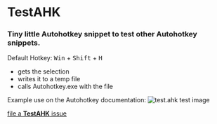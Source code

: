 # TestAHK

### Tiny little Autohotkey snippet to test other Autohotkey snippets.

Default Hotkey: <kbd>Win</kbd> + <kbd>Shift</kbd> + <kbd>H</kbd>

* gets the selection
* writes it to a temp file
* calls Autohotkey.exe with the file

Example use on the Autohotkey documentation:
![test.ahk test image](http://i.imgur.com/0izJEFi.gif)


[file a **TestAHK** issue](https://github.com/ewerybody/a2.modules/issues/new?labels=mod%3ATestAHK)
